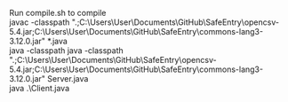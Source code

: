 Run compile.sh to compile </br>
javac -classpath ".;C:\Users\User\Documents\GitHub\SafeEntry\opencsv-5.4.jar;C:\Users\User\Documents\GitHub\SafeEntry\commons-lang3-3.12.0.jar" *.java </br>
java -classpath java -classpath ".;C:\Users\User\Documents\GitHub\SafeEntry\opencsv-5.4.jar;C:\Users\User\Documents\GitHub\SafeEntry\commons-lang3-3.12.0.jar" Server.java </br>
java .\Client.java </br>